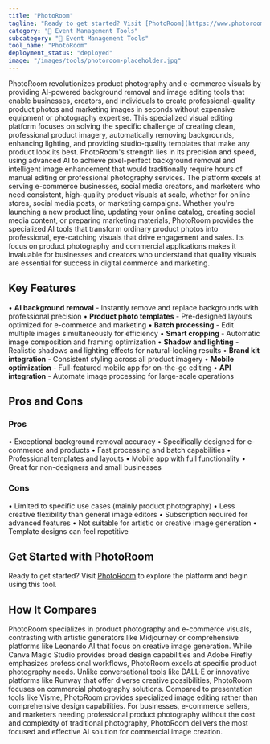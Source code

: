 ```yaml
---
title: "PhotoRoom"
tagline: "Ready to get started? Visit [PhotoRoom](https://www.photoroom.com) to explore the platform and begin using this tool...."
category: "🎪 Event Management Tools"
subcategory: "🎪 Event Management Tools"
tool_name: "PhotoRoom"
deployment_status: "deployed"
image: "/images/tools/photoroom-placeholder.jpg"
---
```

PhotoRoom revolutionizes product photography and e-commerce visuals by providing AI-powered background removal and image editing tools that enable businesses, creators, and individuals to create professional-quality product photos and marketing images in seconds without expensive equipment or photography expertise. This specialized visual editing platform focuses on solving the specific challenge of creating clean, professional product imagery, automatically removing backgrounds, enhancing lighting, and providing studio-quality templates that make any product look its best. PhotoRoom's strength lies in its precision and speed, using advanced AI to achieve pixel-perfect background removal and intelligent image enhancement that would traditionally require hours of manual editing or professional photography services. The platform excels at serving e-commerce businesses, social media creators, and marketers who need consistent, high-quality product visuals at scale, whether for online stores, social media posts, or marketing campaigns. Whether you're launching a new product line, updating your online catalog, creating social media content, or preparing marketing materials, PhotoRoom provides the specialized AI tools that transform ordinary product photos into professional, eye-catching visuals that drive engagement and sales. Its focus on product photography and commercial applications makes it invaluable for businesses and creators who understand that quality visuals are essential for success in digital commerce and marketing.

## Key Features

• **AI background removal** - Instantly remove and replace backgrounds with professional precision
• **Product photo templates** - Pre-designed layouts optimized for e-commerce and marketing
• **Batch processing** - Edit multiple images simultaneously for efficiency
• **Smart cropping** - Automatic image composition and framing optimization
• **Shadow and lighting** - Realistic shadows and lighting effects for natural-looking results
• **Brand kit integration** - Consistent styling across all product imagery
• **Mobile optimization** - Full-featured mobile app for on-the-go editing
• **API integration** - Automate image processing for large-scale operations

## Pros and Cons

### Pros
• Exceptional background removal accuracy
• Specifically designed for e-commerce and products
• Fast processing and batch capabilities
• Professional templates and layouts
• Mobile app with full functionality
• Great for non-designers and small businesses

### Cons
• Limited to specific use cases (mainly product photography)
• Less creative flexibility than general image editors
• Subscription required for advanced features
• Not suitable for artistic or creative image generation
• Template designs can feel repetitive

## Get Started with PhotoRoom

Ready to get started? Visit [PhotoRoom](https://www.photoroom.com) to explore the platform and begin using this tool.

## How It Compares

PhotoRoom specializes in product photography and e-commerce visuals, contrasting with artistic generators like Midjourney or comprehensive platforms like Leonardo AI that focus on creative image generation. While Canva Magic Studio provides broad design capabilities and Adobe Firefly emphasizes professional workflows, PhotoRoom excels at specific product photography needs. Unlike conversational tools like DALL·E or innovative platforms like Runway that offer diverse creative possibilities, PhotoRoom focuses on commercial photography solutions. Compared to presentation tools like Visme, PhotoRoom provides specialized image editing rather than comprehensive design capabilities. For businesses, e-commerce sellers, and marketers needing professional product photography without the cost and complexity of traditional photography, PhotoRoom delivers the most focused and effective AI solution for commercial image creation.